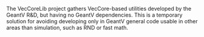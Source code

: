   The VecCoreLib project gathers VecCore-based utilities developed by the GeantV R&D, but having no GeantV dependencies. This is a temporary solution for avoiding developing only in GeantV general code usable in other areas than simulation, such as RND or fast math.
  